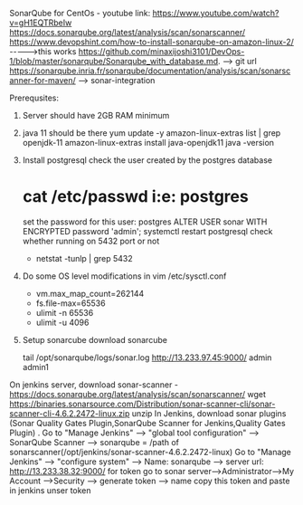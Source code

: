 SonarQube for CentOs - 
youtube link: https://www.youtube.com/watch?v=gH1EQTRbeIw
https://docs.sonarqube.org/latest/analysis/scan/sonarscanner/
https://www.devopshint.com/how-to-install-sonarqube-on-amazon-linux-2/      ----->this works
https://github.com/minaxijoshi3101/DevOps-1/blob/master/sonarqube/Sonarqube_with_database.md.  --> git url
https://sonarqube.inria.fr/sonarqube/documentation/analysis/scan/sonarscanner-for-maven/        --> sonar-integration

Prerequsites:
1. Server should have 2GB RAM minimum
2. java 11 should be there
    yum update -y
    amazon-linux-extras list | grep openjdk-11
    amazon-linux-extras install java-openjdk11
    java -version
3.  Install postgresql
    check the user created by the postgres database
    # cat /etc/passwd i:e: postgres
    set the password for this user: postgres
    ALTER USER sonar WITH ENCRYPTED password 'admin';
    systemctl restart postgresql
    check whether running on 5432 port or not
    - netstat -tunlp | grep 5432
4. Do some OS level modifications in vim /etc/sysctl.conf
    - vm.max_map_count=262144
    - fs.file-max=65536
    - ulimit -n 65536
    - ulimit -u 4096
5. Setup sonarcube
   download sonarcube
   
   
    tail /opt/sonarqube/logs/sonar.log
    http://13.233.97.45:9000/
    admin admin1
  
  On jenkins server, download sonar-scanner - https://docs.sonarqube.org/latest/analysis/scan/sonarscanner/
  wget https://binaries.sonarsource.com/Distribution/sonar-scanner-cli/sonar-scanner-cli-4.6.2.2472-linux.zip
  unzip
  In Jenkins, download sonar plugins (Sonar Quality Gates Plugin,SonarQube Scanner for Jenkins,Quality Gates Plugin) .
  Go to "Manage Jenkins" --> "global tool configuration" --> SonarQube Scanner --> sonarqube = /path of sonarscanner(/opt/jenkins/sonar-scanner-4.6.2.2472-linux)
  Go to "Manage Jenkins" --> "configure system" --> Name: sonarqube --> server url: http://13.233.38.32:9000/ for token
  go to sonar server-->Administrator-->My Account -->Security --> generate token --> name 
  copy this token and paste in jenkins unser token
  
    
    
